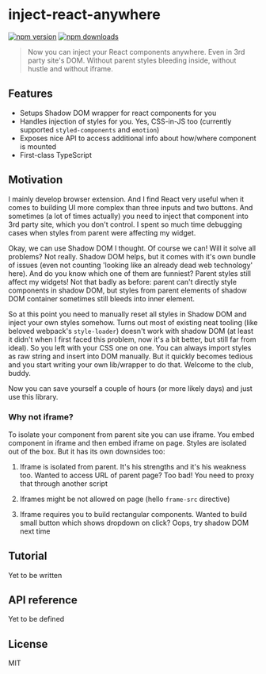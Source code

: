# inject-react-anywhere

[![npm version][npmv-image]][npmv-url]
[![npm downloads][npmd-image]][npmd-url]

> Now you can inject your React components anywhere. Even in 3rd party site's DOM. Without parent styles bleeding inside, without hustle and without iframe.


## Features

* Setups Shadow DOM wrapper for react components for you
* Handles injection of styles for you. Yes, CSS-in-JS too (currently supported `styled-components` and `emotion`)
* Exposes nice API to access additional info about how/where component is mounted
* First-class TypeScript

## Motivation

I mainly develop browser extension. And I find React very useful when it comes to building UI more complex than three inputs and two buttons. And sometimes (a lot of times actually) you need to inject that component into 3rd party site, which you don't control. I spent so much time debugging cases when styles from parent were affecting my widget. 

Okay, we can use Shadow DOM I thought. Of course we can! Will it solve all problems? Not really. Shadow DOM helps, but it comes with it's own bundle of issues (even not counting 'looking like an already dead web technology' here). And do you know which one of them are funniest? Parent styles still affect my widgets! Not that badly as before: parent can't directly style components in shadow DOM, but styles from parent elements of shadow DOM container sometimes still bleeds into inner element.

So at this point you need to manually reset all styles in Shadow DOM and inject your own styles somehow. Turns out most of existing neat tooling (like beloved webpack's `style-loader`) doesn't work with shadow DOM (at least it didn't when I first faced this problem, now it's a bit better, but still far from ideal). So you left with your CSS one on one. You can always import styles as raw string and insert into DOM manually. But it quickly becomes tedious and you start writing your own lib/wrapper to do that. Welcome to the club, buddy. 

Now you can save yourself a couple of hours (or more likely days) and just use this library.

### Why not iframe?

To isolate your component from parent site you can use iframe. You embed component in iframe and then embed iframe on page. Styles are isolated out of the box. But it has its own downsides too:

1. Iframe is isolated from parent. It's his strengths and it's his weakness too. Wanted to access URL of parent page? Too bad! You need to proxy that through another script

2. Iframes might be not allowed on page (hello `frame-src` directive)

3. Iframe requires you to build rectangular components. Wanted to build small button which shows dropdown on click? Oops, try shadow DOM next time

## Tutorial

Yet to be written

## API reference

Yet to be defined

## License

MIT

[npmv-image]: https://img.shields.io/npm/v/inject-react-anywhere.svg?style=flat-square
[npmv-url]: https://www.npmjs.com/package/inject-react-anywhere
[npmd-image]: https://img.shields.io/npm/dm/inject-react-anywhere.svg?style=flat-square
[npmd-url]: https://www.npmjs.com/package/inject-react-anywhere